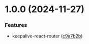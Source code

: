 # 1.0.0 (2024-11-27)


### Features

* keepalive-react-router ([c9a7b2b](https://github.com/hemengke1997/keepalive-react-router/commit/c9a7b2b31052dae5738be6d50d17d52787fbf146))



